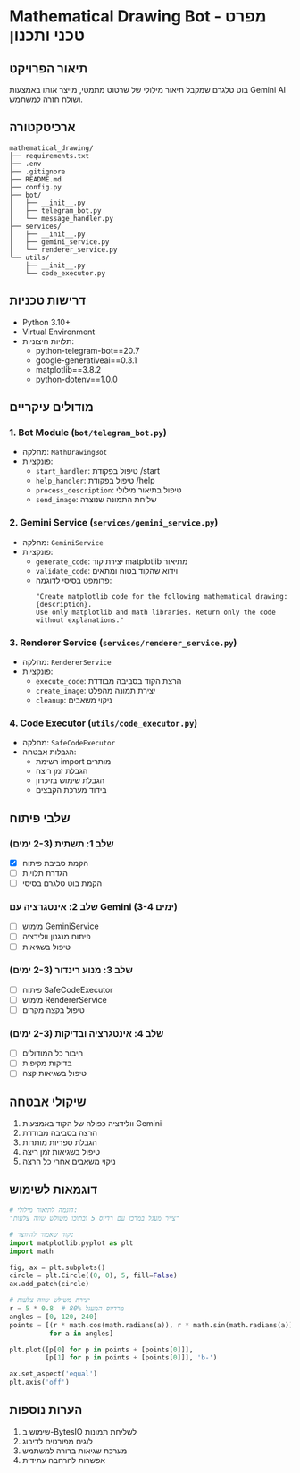 # Mathematical Drawing Bot - מפרט טכני ותכנון

## תיאור הפרויקט
בוט טלגרם שמקבל תיאור מילולי של שרטוט מתמטי, מייצר אותו באמצעות Gemini AI ושולח חזרה למשתמש.

## ארכיטקטורה
```
mathematical_drawing/
├── requirements.txt
├── .env
├── .gitignore
├── README.md
├── config.py
├── bot/
│   ├── __init__.py
│   ├── telegram_bot.py
│   └── message_handler.py
├── services/
│   ├── __init__.py
│   ├── gemini_service.py
│   └── renderer_service.py
└── utils/
    ├── __init__.py
    └── code_executor.py
```

## דרישות טכניות
- Python 3.10+
- Virtual Environment
- תלויות חיצוניות:
  - python-telegram-bot==20.7
  - google-generativeai==0.3.1
  - matplotlib==3.8.2
  - python-dotenv==1.0.0

## מודולים עיקריים

### 1. Bot Module (`bot/telegram_bot.py`)
- מחלקה: `MathDrawingBot`
- פונקציות:
  - `start_handler`: טיפול בפקודת /start
  - `help_handler`: טיפול בפקודת /help
  - `process_description`: טיפול בתיאור מילולי
  - `send_image`: שליחת התמונה שנוצרה

### 2. Gemini Service (`services/gemini_service.py`)
- מחלקה: `GeminiService`
- פונקציות:
  - `generate_code`: יצירת קוד matplotlib מתיאור
  - `validate_code`: וידוא שהקוד בטוח ומתאים
  - פרומפט בסיסי לדוגמה:
    ```
    "Create matplotlib code for the following mathematical drawing: {description}. 
    Use only matplotlib and math libraries. Return only the code without explanations."
    ```

### 3. Renderer Service (`services/renderer_service.py`)
- מחלקה: `RendererService`
- פונקציות:
  - `execute_code`: הרצת הקוד בסביבה מבודדת
  - `create_image`: יצירת תמונה מהפלט
  - `cleanup`: ניקוי משאבים

### 4. Code Executor (`utils/code_executor.py`)
- מחלקה: `SafeCodeExecutor`
- הגבלות אבטחה:
  - רשימת import מותרים
  - הגבלת זמן ריצה
  - הגבלת שימוש בזיכרון
  - בידוד מערכת הקבצים

## שלבי פיתוח

### שלב 1: תשתית (2-3 ימים)
- [x] הקמת סביבת פיתוח
- [ ] הגדרת תלויות
- [ ] הקמת בוט טלגרם בסיסי

### שלב 2: אינטגרציה עם Gemini (3-4 ימים)
- [ ] מימוש GeminiService
- [ ] פיתוח מנגנון וולידציה
- [ ] טיפול בשגיאות

### שלב 3: מנוע רינדור (2-3 ימים)
- [ ] פיתוח SafeCodeExecutor
- [ ] מימוש RendererService
- [ ] טיפול בקצה מקרים

### שלב 4: אינטגרציה ובדיקות (2-3 ימים)
- [ ] חיבור כל המודולים
- [ ] בדיקות מקיפות
- [ ] טיפול בשגיאות קצה

## שיקולי אבטחה
1. וולידציה כפולה של הקוד באמצעות Gemini
2. הרצה בסביבה מבודדת
3. הגבלת ספריות מותרות
4. טיפול בשגיאות זמן ריצה
5. ניקוי משאבים אחרי כל הרצה

## דוגמאות לשימוש
```python
# דוגמה לתיאור מילולי:
"צייר מעגל במרכז עם רדיוס 5 ובתוכו משולש שווה צלעות"

# קוד שאמור להיווצר:
import matplotlib.pyplot as plt
import math

fig, ax = plt.subplots()
circle = plt.Circle((0, 0), 5, fill=False)
ax.add_patch(circle)

# יצירת משולש שווה צלעות
r = 5 * 0.8  # 80% מרדיוס המעגל
angles = [0, 120, 240]
points = [(r * math.cos(math.radians(a)), r * math.sin(math.radians(a))) 
          for a in angles]

plt.plot([p[0] for p in points + [points[0]]], 
         [p[1] for p in points + [points[0]]], 'b-')

ax.set_aspect('equal')
plt.axis('off')
```

## הערות נוספות
1. שימוש ב-BytesIO לשליחת תמונות
2. לוגים מפורטים לדיבוג
3. מערכת שגיאות ברורה למשתמש
4. אפשרות להרחבה עתידית 